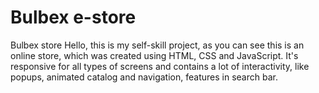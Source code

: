 # Bulbex e-store
Bulbex store
Hello, this is my self-skill project, as you can see this is an online store, which was created using HTML, CSS and JavaScript. It's responsive for all types of screens and contains a lot of interactivity, like popups, animated catalog and navigation, features in search bar.
